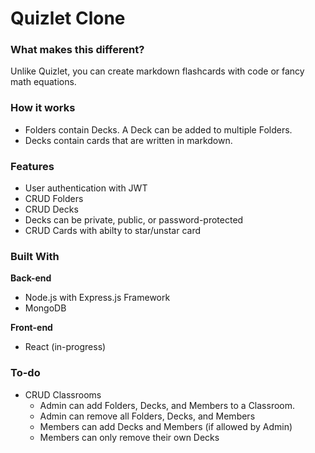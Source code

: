 # Quizlet Clone

### What makes this different?
Unlike Quizlet, you can create markdown flashcards with code or fancy math equations.

### How it works
- Folders contain Decks. A Deck can be added to multiple Folders.
- Decks contain cards that are written in markdown.
  
### Features
- User authentication with JWT
- CRUD Folders
- CRUD Decks
- Decks can be private, public, or password-protected
- CRUD Cards with abilty to star/unstar card

### Built With
**Back-end**
- Node.js with Express.js Framework
- MongoDB

**Front-end**
- React (in-progress)

### To-do
- CRUD Classrooms
  - Admin can add Folders, Decks, and Members to a Classroom.
  - Admin can remove all Folders, Decks, and Members
  - Members can add Decks and Members (if allowed by Admin)
  - Members can only remove their own Decks
